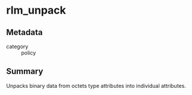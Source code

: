 # rlm_unpack
## Metadata
<dl>
  <dt>category</dt><dd>policy</dd>
</dl>

## Summary
Unpacks binary data from octets type attributes into individual attributes.
